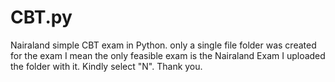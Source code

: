 # CBT.py
Nairaland simple CBT exam in Python. 
only a single file folder was created for the exam
I  mean the only feasible exam is  the Nairaland Exam
I uploaded the folder with it.
Kindly select "N".
Thank you.
